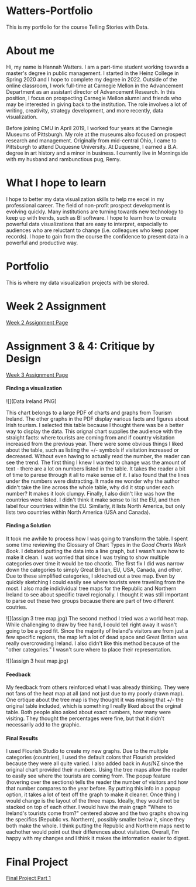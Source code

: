 # Watters-Portfolio
This is my portfolio for the course Telling Stories with Data.

# About me
Hi, my name is Hannah Watters. I am a part-time student working towards a master's degree in public management. I started in the Heinz College in Spring 2020 and I hope to complete my degree in 2022. Outside of the online classroom, I work full-time at Carnegie Mellon in the Advancement Department as an assistant director of Advancement Research. In this position, I focus on prospecting Carnegie Mellon alumni and friends who may be interested in giving back to the institution. The role involves a lot of writing, creativity, strategy development, and more recently, data visualization. 

Before joining CMU in April 2019, I worked four years at the Carnegie Museums of Pittsburgh. My role at the museums also focused on prospect research and management. Originally from mid-central Ohio, I came to Pittsburgh to attend Duquesne University. At Duquesne, I earned a B.A. degree in art history and a minor in business. I currently live in Morningside with my husband and rambunctious pug, Remy.

# What I hope to learn
I hope to better my data visualization skills to help me excel in my professional career. The field of non-profit prospect development is evolving quickly. Many institutions are turning towards new technology to keep up with trends, such as BI software. I hope to learn how to create powerful data visualizations that are easy to interpret, especially to audiences who are reluctant to change (i.e. colleagues who keep paper records). I hope to gain from the course the confidence to present data in a powerful and productive way.

# Portfolio
This is where my data visualization projects with be stored. 

# Week 2 Assignment 
[Week 2 Assignment Page](/DatavizWeek2.md)


# Assignment 3 & 4: Critique by Design
[Week 3 Assignment Page](/WeekThree.md)
#### Finding a visualization
![](Data Ireland.PNG)

This chart belongs to a large PDF of charts and graphs from Tourism Ireland. The other graphs in the PDF display various facts and figures about Irish tourism. I selected this table because I thought there was be a better way to display the data. This orignal chart supplies the audience with the straight facts: where tourists are coming from and if country visitation increased from the previous year. 
There were some obvious things I liked about the table, such as listing the +/- symbols if visitation increased or decreased. Without even having to actually read the number, the reader can see the trend. 
The first thing I knew I wanted to change was the amount of text - there are a lot on numbers listed in the table. It takes the reader a bit of time to parese through it all to make sense of it. I also found that the lines under the numbers were distracting. It made me wonder why the author didn't take the line across the whole table, why did it stop under each number? It makes it look clumpy. Finally, I also didn't like was how the countries were listed. I didn't think it make sense to list the EU, and then label four countries within the EU. Similarly, it lists North America, but only lists two countries within North America (USA and Canada). 
#### Finding a Solution
It took me awhile to process how I was going to transform the table. I spent some time reviewing the Glossary of Chart Types in the *Good Charts Work Book*. I debated putting the data into a line graph, but I wasn't sure how to make it clean. I was worried that since I was trying to show multiple categories over time it would be too chaotic. The first fix I did was narrow down the categories to simply Great Britian, EU, USA, Canada, and other. Due to these simplified categories, I skteched out a tree map. Even by quickly sketching I could easily see where tourists were traveling from the most. I also made indidividual tree maps for the Republic and Northern Ireland to see about specific travel regionally. I thought it was still important to parse out these two groups because there are part of two different coutries. 

![](assign 3 tree map.jpg)
The second method I tried was a world heat map. While challenging to draw by free hand, I could tell right away it wasn't going to be a good fit. Since the majority of Ireland's visitors are from just a few specific regions, the map left a lot of dead space and Great Britian was really overcrowding Ireland. I also didn't like this method because of the "other categories." I wasn't sure where to place their representation.

![](assign 3 heat map.jpg)
#### Feedback
My feedback from others reinforced what I was already thinking. They were not fans of the heat map at all (and not just due to my poorly drawn map). One crtique about the tree map is they thought it was missing that +/- the original table included, which is something I really liked about the orginal table. Both people also asked about exact numbers, how many were visiting. They thought the percentages were fine, but that it didn't necessarily add to the graphic.

#### Final Results
I used Flourish Studio to create my new graphs. Due to the multiple categories (countries), I used the default colors that Flourish provided because they were all quite varied. I also added back in Aus/NZ since the original chart provided their numbers. Using the tree maps allow the reader to easily see where the tourists are coming from. The popup feature (hovering over the sections) tells the reader the number of visitors and how that number compares to the year before. By putting this info in a popup option, it takes a lot of text off the graph to make it cleaner. Once thing I would change is the layout of the three maps. Ideally, they would not be stacked on top of each other. I would have the main graph "Where to Ireland's tourists come from?" centered above and the two graphs showing the specifics (Republic vs. Northern), possibly smaller below it, since they both make the whole. I think putting the Republic and Northern maps next to eachother would point out their differences about visitation. Overall, I'm happy with my changes and I think it makes the information easier to digest.

<div class="flourish-embed flourish-hierarchy" data-src="visualisation/3801511" data-url="https://flo.uri.sh/visualisation/3801511/embed" aria-label=""><script src="https://public.flourish.studio/resources/embed.js"></script></div>
<div class="flourish-embed flourish-hierarchy" data-src="visualisation/3801571" data-url="https://flo.uri.sh/visualisation/3801571/embed" aria-label=""><script src="https://public.flourish.studio/resources/embed.js"></script></div>
<div class="flourish-embed flourish-hierarchy" data-src="visualisation/3801609" data-url="https://flo.uri.sh/visualisation/3801609/embed" aria-label=""><script src="https://public.flourish.studio/resources/embed.js"></script></div>

# Final Project
 [Final Project Part 1](/final_project_Watters.md)
